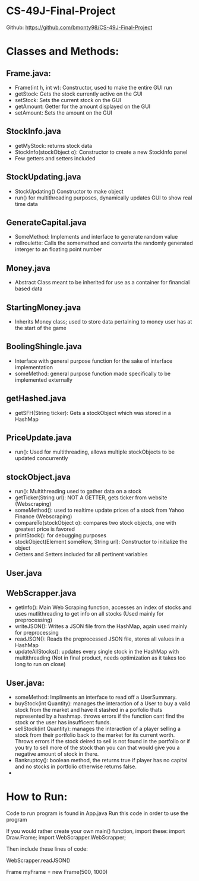 # CS-49J-Final-Project

Github: https://github.com/bmonty98/CS-49J-Final-Project

# Classes and Methods:
## Frame.java:
  - Frame(int h, int w): Constructor, used to make the entire GUI run
  - getStock: Gets the stock currently active on the GUI
  - setStock: Sets the current stock on the GUI
  - getAmount: Getter for the amount displayed on the GUI
  - setAmount: Sets the amount on the GUI
## StockInfo.java
  - getMyStock: returns stock data
  - StockInfo(stockObject o): Constructor to create a new StockInfo panel
  - Few getters and setters included
## StockUpdating.java
  - StockUpdating() Constructor to make object
  - run() for multithreading purposes, dynamically updates GUI to show real time data
## GenerateCapital.java
  - SomeMethod: Implements and interface to generate random value
  - rollroulette: Calls the somemethod and converts the randomly generated interger to an floating point number
## Money.java
  - Abstract Class meant to be inherited for use as a container for financial based data
## StartingMoney.java
  - Inherits Money class; used to store data pertaining to money user has at the start of the game
## BoolingShingle.java
  - Interface with general purpose function for the sake of interface implementation
  - someMethod: general purpose function made specifically to be implemented externally
## getHashed.java
  - getSFH(String ticker): Gets a stockObject which was stored in a HashMap
## PriceUpdate.java
  - run(): Used for multithreading, allows multiple stockObjects to be updated concurrently
## stockObject.java
  - run(): Multithreading used to gather data on a stock
  - getTicker(String url): NOT A GETTER, gets ticker from website (Webscraping)
  - someMethod(): used to realtime update prices of a stock from Yahoo Finance (Webscraping)
  - compareTo(stockObject o): compares two stock objects, one with greatest price is favored
  - printStock(): for debugging purposes
  - stockObject(Element someRow, String url): Constructor to initialize the object
  - Getters and Setters included for all pertinent variables
## User.java
## WebScrapper.java
  - getInfo(): Main Web Scraping function, accesses an index of stocks and uses mutlithreading to get info on all stocks (Used mainly for preprocessing)
  - writeJSON(): Writes a JSON file from the HashMap, again used mainly for preprocessing
  - readJSON(): Reads the preprocessed JSON file, stores all values in a HashMap
  - updateAllStocks(): updates every single stock in the HashMap with multithreading (Not in final product, needs optimization as it takes too long to run on close)

## User.java:
  - someMethod: Impliments an interface to read off a UserSummary.
  - buyStock(int Quantity): manages the interaction of a User to buy a valid stock from the market and have it stashed in a porfolio thats represented by a hashmap.  throws errors if the function cant find the stock or the user has insufficent funds.
  - sellStock(int Quantity): manages the interaction of a player selling a stock from their portfolio back to the market for its current worth. Throws errors if the stock deired to sell is not found in the portfolio or if you try to sell more of the stock than you can that would give you a negative amount of stock in there.
  - Bankruptcy(): boolean method, the returns true if player has no capital and no stocks in portfolio otherwise returns false.
  - 

# How to Run:

Code to run program is found in App.java
Run this code in order to use the program

If you would rather create your own main() function, import these:
import Draw.Frame;
import WebScrapper.WebScrapper;

Then include these lines of code:

WebScrapper.readJSON()

Frame myFrame = new Frame(500, 1000)
